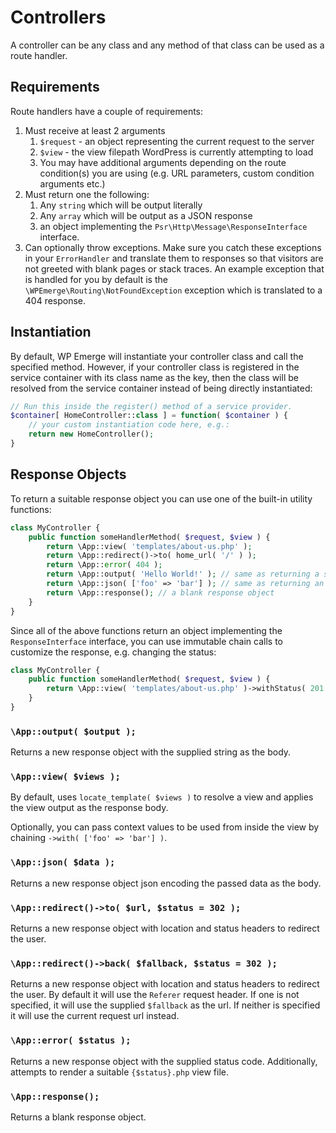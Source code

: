 # Controllers

A controller can be any class and any method of that class can be used as a route handler.

## Requirements

Route handlers have a couple of requirements:

1. Must receive at least 2 arguments
    1. `$request` - an object representing the current request to the server
    2. `$view` - the view filepath WordPress is currently attempting to load
    3. You may have additional arguments depending on the route condition(s) you are using (e.g. URL parameters, custom condition arguments etc.)
2. Must return one the following:
    1. Any `string` which will be output literally
    2. Any `array` which will be output as a JSON response
    3. an object implementing the `Psr\Http\Message\ResponseInterface` interface.
3. Can optionally throw exceptions. Make sure you catch these exceptions in your `ErrorHandler` and translate them to responses so that visitors are not greeted with blank pages or stack traces. An example exception that is handled for you by default is the `\WPEmerge\Routing\NotFoundException` exception which is translated to a 404 response.

## Instantiation

By default, WP Emerge will instantiate your controller class and call the specified method.
However, if your controller class is registered in the service container with its class name as the key, then the class will be resolved from the service container instead of being directly instantiated:

```php
// Run this inside the register() method of a service provider.
$container[ HomeController::class ] = function( $container ) {
    // your custom instantiation code here, e.g.:
    return new HomeController();
}
```

## Response Objects

To return a suitable response object you can use one of the built-in utility functions:

```php
class MyController {
    public function someHandlerMethod( $request, $view ) {
        return \App::view( 'templates/about-us.php' );
        return \App::redirect()->to( home_url( '/' ) );
        return \App::error( 404 );
        return \App::output( 'Hello World!' ); // same as returning a string
        return \App::json( ['foo' => 'bar'] ); // same as returning an array
        return \App::response(); // a blank response object
    }
}
```

Since all of the above functions return an object implementing the `ResponseInterface` interface, you can use immutable chain calls to customize the response, e.g. changing the status:

```php
class MyController {
    public function someHandlerMethod( $request, $view ) {
        return \App::view( 'templates/about-us.php' )->withStatus( 201 );
    }
}
```

### `\App::output( $output );`

Returns a new response object with the supplied string as the body.

### `\App::view( $views );`

By default, uses `locate_template( $views )` to resolve a view and applies the view output as the response body.

Optionally, you can pass context values to be used from inside the view by chaining `->with( ['foo' => 'bar'] )`.

### `\App::json( $data );`

Returns a new response object json encoding the passed data as the body.

### `\App::redirect()->to( $url, $status = 302 );`

Returns a new response object with location and status headers to redirect the user.

### `\App::redirect()->back( $fallback, $status = 302 );`

Returns a new response object with location and status headers to redirect the user. By default it will use the `Referer` request header. If one is not specified, it will use the supplied `$fallback` as the url. If neither is specified it will use the current request url instead.

### `\App::error( $status );`

Returns a new response object with the supplied status code. Additionally, attempts to render a suitable `{$status}.php` view file.

### `\App::response();`

Returns a blank response object.
